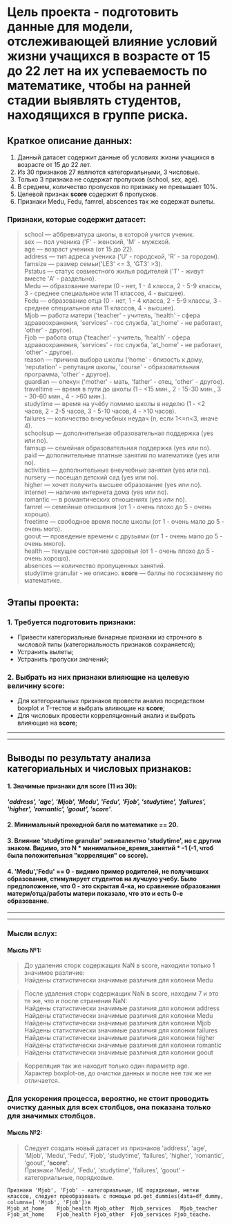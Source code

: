 # Цель проекта - подготовить данные для модели, отслеживающей влияние условий жизни учащихся в возрасте от 15 до 22 лет на их успеваемость по математике, чтобы на ранней стадии выявлять студентов, находящихся в группе риска.

## Краткое описание данных:  
1. Данный датасет содержит данные об условиях жизни учащихся в возрасте от 15 до 22 лет.
2. Из 30 признаков 27 являются категориальными, 3 числовые.
3. Только 3 признака не содержат пропусков (school, sex, age).
4. В среднем, количество пропусков по признаку не превышает 10%.
5. Целевой признак **score** содержит 6 пропусков. 	
6. Признаки Medu, Fedu, famrel, abscences так же содержат вылеты.
	
### Признаки, которые содержит датасет:

>school — аббревиатура школы, в которой учится ученик.  
>sex — пол ученика ('F' - женский, 'M' - мужской.  
>age — возраст ученика (от 15 до 22).  
>address — тип адреса ученика ('U' - городской, 'R' - за городом).  
>famsize — размер семьи('LE3' <= 3, 'GT3' >3).  
>Pstatus — статус совместного жилья родителей ('T' - живут вместе 'A' - раздельно).  
>Medu — образование матери (0 - нет, 1 - 4 класса, 2 - 5-9 классы, 3 - среднее специальное или 11 классов, 4 - высшее).  
>Fedu — образование отца (0 - нет, 1 - 4 класса, 2 - 5-9 классы, 3 - среднее специальное или 11 классов, 4 - высшее).  
>Mjob — работа матери ('teacher' - учитель, 'health' - сфера здравоохранения, 'services' - гос служба, 'at_home' - не работает, 'other' - другое).  
>Fjob — работа отца ('teacher' - учитель, 'health' - сфера здравоохранения, 'services' - гос служба, 'at_home' - не работает, 'other' - другое).  
>reason — причина выбора школы ('home' - близость к дому, 'reputation' - репутация школы, 'course' - образовательная программа, 'other' - другое).  
>guardian — опекун ('mother' - мать, 'father' - отец, 'other' - другое).  
>traveltime — время в пути до школы (1 - <15 мин., 2 - 15-30 мин., 3 - 30-60 мин., 4 - >60 мин.).  
>studytime — время на учёбу помимо школы в неделю (1 - <2 часов, 2 - 2-5 часов, 3 - 5-10 часов, 4 - >10 часов).  
>failures — количество внеучебных неудач (n, если 1<=n<3, иначе 4).  
>schoolsup — дополнительная образовательная поддержка (yes или no).  
>famsup — семейная образовательная поддержка (yes или no).  
>paid — дополнительные платные занятия по математике (yes или no).  
>activities — дополнительные внеучебные занятия (yes или no).  
>nursery — посещал детский сад (yes или no).  
>higher — хочет получить высшее образование (yes или no).  
>internet — наличие интернета дома (yes или no).  
>romantic — в романтических отношениях (yes или no).  
>famrel — семейные отношения (от 1 - очень плохо до 5 - очень хорошо).  
>freetime — свободное время после школы (от 1 - очень мало до 5 - очень мого).  
>goout — проведение времени с друзьями (от 1 - очень мало до 5 - очень много).  
>health — текущее состояние здоровья (от 1 - очень плохо до 5 - очень хорошо).  
>absences — количество пропущенных занятий.  
>studytime granular - не описано.
>**score** — баллы по госэкзамену по математике.  

## Этапы проекта:
### 1. Требуется подготовить признаки:     
* Привести категориальные бинарные признаки из строчного в числовой типы (категориальность признаков сохраняется);  
* Устранить вылеты;  
* Устранить пропуски значений;  
### 2. Выбрать из них признаки влияющие на целевую величину **score**:  
* Для категориальных признаков провести анализ посредством boxplot и T-тестов и выбрать влияющие на **score**;    
* Для числовых провести корреляционный анализ и выбрать влияющие на **score**;  

------  
------  
## Выводы по результату анализа категориальных и числовых признаков:
#### 1. Значимые признаки для **score** (11 из 30):  
***'address', 'age', 'Mjob', 'Medu', 'Fedu', 'Fjob', 'studytime', 'failures', 'higher', 'romantic', 'goout', 'score'***.  
#### 2. Минимальный проходной балл по математике == 20.
#### 3. Влияние 'studytime granular' эквивалентно 'studytime', но с другим знаком. Видимо, это N * минимальное_время_занятий * -1 (-1, чтоб была положительная "корреляция" со **score**).   
#### 4. 'Medu','Fedu' == 0 - видимо пример родителей, не получивших образования, стимулирует студентов на лучшую учебу. Было предположение, что 0 - это скрытая 4-ка, но сравнение образования матери/отца/работы матери показало, что это и есть 0-е образование.
------  
------  

### Мысли вслух:
#### Мысль №1:
>До удаления сторк содержащих NaN в score, находили только 1 значимое различие:  
	Найдены статистически значимые различия для колонки Medu  
  
>После удаления сторк содержащих NaN в score, находим 7 и это те же, что и после странения NaN:  
	Найдены статистически значимые различия для колонки address  
	Найдены статистически значимые различия для колонки Medu  
	Найдены статистически значимые различия для колонки Mjob  
	Найдены статистически значимые различия для колонки failures  
	Найдены статистически значимые различия для колонки higher  
	Найдены статистически значимые различия для колонки romantic  
	Найдены статистически значимые различия для колонки goout  
  
>Корреляция так же находит только один параметр age.  
Характер boxplot-ов, до очистки данных и после нее так же не отличается.  
### Для ускорения процесса, вероятно, не стоит проводить очистку данных для всех столбцов, она показана только для значимых столбцов. 

#### Мысль №2: 
>Следует создать новый датасет из признаков 'address', 'age', 'Mjob', 'Medu', 'Fedu', 'Fjob', 'studytime', 'failures', 'higher', 'romantic', 'goout', **'score'**.  
	Признаки 'Medu', 'Fedu', 'studytime', 'failures', 'goout' - категориальные, порядковые.  
    
	Признаки 'Mjob', 'Fjob' - категориальные, НЕ порядковые, метки классов, следует преобразовать с помощью pd.get_dummies(data=df_dummy, columns=[ 'Mjob', 'Fjob'])в    
	Mjob_at_home	Mjob_health	Mjob_other	Mjob_services	Mjob_teacher	Fjob_at_home	Fjob_health	Fjob_other	Fjob_services Fjob_teache.      
	
